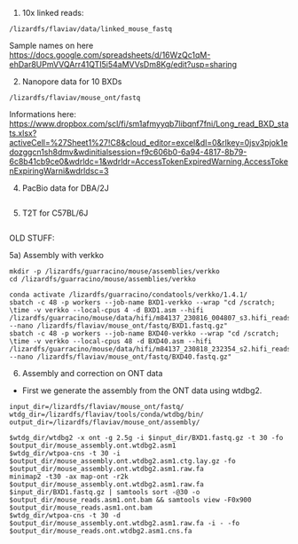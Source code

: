 1) 10x linked reads:
```
/lizardfs/flaviav/data/linked_mouse_fastq
```
Sample names on here https://docs.google.com/spreadsheets/d/16WzQc1qM-ehDar8UPmVVQArr41QTI5i54aMVVsDm8Kg/edit?usp=sharing

2) Nanopore data for 10 BXDs
   
```
/lizardfs/flaviav/mouse_ont/fastq
```
Informations here: https://www.dropbox.com/scl/fi/sm1afmyyqb7libqnf7fni/Long_read_BXD_stats.xlsx?activeCell=%27Sheet1%27!C8&cloud_editor=excel&dl=0&rlkey=0jsv3pjok1edozggcn1sh8dmv&wdinitialsession=f9c606b0-6a94-4817-8b79-6c8b41cb9ce0&wdrldc=1&wdrldr=AccessTokenExpiredWarning,AccessTokenExpiringWarni&wdrldsc=3 

4) PacBio data for DBA/2J

```

```

5) T2T for C57BL/6J

```

```



OLD STUFF:

5a) Assembly with verkko

```
mkdir -p /lizardfs/guarracino/mouse/assemblies/verkko
cd /lizardfs/guarracino/mouse/assemblies/verkko

conda activate /lizardfs/guarracino/condatools/verkko/1.4.1/
sbatch -c 48 -p workers --job-name BXD1-verkko --wrap "cd /scratch; \time -v verkko --local-cpus 4 -d BXD1.asm --hifi /lizardfs/guarracino/mouse/data/hifi/m84137_230816_004807_s3.hifi_reads.bc2021.fq.gz --nano /lizardfs/flaviav/mouse_ont/fastq/BXD1.fastq.gz"
sbatch -c 48 -p workers --job-name BXD40-verkko --wrap "cd /scratch; \time -v verkko --local-cpus 48 -d BXD40.asm --hifi /lizardfs/guarracino/mouse/data/hifi/m84137_230818_232354_s2.hifi_reads.bc2036.fq.gz --nano /lizardfs/flaviav/mouse_ont/fastq/BXD40.fastq.gz"
```

6) Assembly and correction on ONT data
- First we generate the assembly from the ONT data using wtdbg2.

```
input_dir=/lizardfs/flaviav/mouse_ont/fastq/
wtdg_dir=/lizardfs/flaviav/tools/conda/wtdbg/bin/                                                                
output_dir=/lizardfs/flaviav/mouse_ont/assembly/

$wtdg_dir/wtdbg2 -x ont -g 2.5g -i $input_dir/BXD1.fastq.gz -t 30 -fo $output_dir/mouse_assembly.ont.wtdbg2.asm1
$wtdg_dir/wtpoa-cns -t 30 -i $output_dir/mouse_assembly.ont.wtdbg2.asm1.ctg.lay.gz -fo $output_dir/mouse_assembly.ont.wtdbg2.asm1.raw.fa
minimap2 -t30 -ax map-ont -r2k $output_dir/mouse_assembly.ont.wtdbg2.asm1.raw.fa $input_dir/BXD1.fastq.gz | samtools sort -@30 -o $output_dir/mouse_reads.asm1.ont.bam && samtools view -F0x900 $output_dir/mouse_reads.asm1.ont.bam 
$wtdg_dir/wtpoa-cns -t 30 -d $output_dir/mouse_assembly.ont.wtdbg2.asm1.raw.fa -i - -fo $output_dir/mouse_reads.ont.wtdbg2.asm1.cns.fa
```
